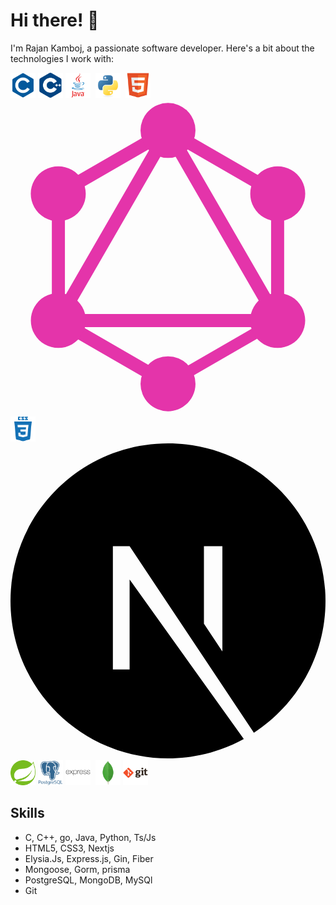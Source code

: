 # Hi there! 👋

I'm Rajan Kamboj, a passionate software developer. Here's a bit about the technologies I work with:

<div>
  <img src="https://github.com/devicons/devicon/blob/master/icons/c/c-plain.svg" title="C" **alt="C" width="40" height="40"/>
  <img src="https://github.com/devicons/devicon/blob/master/icons/cplusplus/cplusplus-plain.svg" title="CPP" **alt="CPP" width="40" height="40"/>
  <img src="https://github.com/devicons/devicon/blob/master/icons/java/java-original-wordmark.svg" title="Java" alt="Java" width="40" height="40"/>&nbsp;
  <img src="https://github.com/devicons/devicon/blob/master/icons/python/python-original.svg" title="Python" alt="Py" width="40" height="40"/>&nbsp;
  <img src="https://github.com/devicons/devicon/blob/master/icons/html5/html5-original.svg" title="HTML5" alt="HTML" width="40" height="40"/>&nbsp;
  <svg xmlns="http://www.w3.org/2000/svg" viewBox="0 0 128 128"><g fill="#E434AA"><path d="M18.39 96.852l-4.6-2.657L65.04 5.434l4.597 2.656zm0 0"/><path d="M12.734 87.105H115.23v5.31H12.734zm0 0"/><path d="M66.031 119.688L14.766 90.09l2.656-4.602 51.266 29.602zm0 0M110.566 42.543L59.301 12.941l2.656-4.597 51.266 29.597zm0 0"/><path d="M17.434 42.523l-2.657-4.601 51.27-29.598 2.656 4.598zm0 0"/><path d="M109.621 96.852L58.375 8.09l4.598-2.656 51.25 88.761zm0 0M16.8 34.398h5.313v59.204h-5.312zm0 0"/><path d="M105.887 34.398h5.312v59.204h-5.312zm0 0"/><path d="M65.129 117.441l-2.32-4.02 44.586-25.745 2.32 4.02zm0 0"/><path d="M118.238 95.328c-3.07 5.344-9.918 7.168-15.261 4.098-5.344-3.074-7.168-9.922-4.098-15.266 3.074-5.344 9.922-7.168 15.266-4.097 5.375 3.105 7.199 9.921 4.093 15.265M29.09 43.84c-3.074 5.344-9.922 7.168-15.266 4.097-5.344-3.074-7.168-9.921-4.097-15.265 3.074-5.344 9.921-7.168 15.265-4.098 5.344 3.106 7.168 9.922 4.098 15.266M9.762 95.328c-3.075-5.344-1.25-12.16 4.093-15.266 5.344-3.07 12.16-1.246 15.266 4.098 3.07 5.344 1.246 12.16-4.098 15.266-5.375 3.07-12.191 1.246-15.261-4.098M98.91 43.84c-3.07-5.344-1.246-12.16 4.098-15.266 5.344-3.07 12.16-1.246 15.265 4.098 3.07 5.344 1.247 12.16-4.097 15.266-5.344 3.07-12.192 1.246-15.266-4.098M64 126.656a11.158 11.158 0 01-11.168-11.168A11.158 11.158 0 0164 104.32a11.158 11.158 0 0111.168 11.168c0 6.145-4.992 11.168-11.168 11.168M64 23.68a11.158 11.158 0 01-11.168-11.168A11.158 11.158 0 0164 1.344a11.158 11.158 0 0111.168 11.168A11.158 11.158 0 0164 23.68"/></g></svg>
  <img src="https://github.com/devicons/devicon/blob/master/icons/css3/css3-plain-wordmark.svg"  title="CSS3" alt="CSS" width="40" height="40"/>&nbsp;
 <svg xmlns="http://www.w3.org/2000/svg" viewBox="0 0 128 128"><path d="M64 0C28.7 0 0 28.7 0 64s28.7 64 64 64c11.2 0 21.7-2.9 30.8-7.9L48.4 55.3v36.6h-6.8V41.8h6.8l50.5 75.8C116.4 106.2 128 86.5 128 64c0-35.3-28.7-64-64-64zm22.1 84.6l-7.5-11.3V41.8h7.5v42.8z"/></svg>
  <img src="https://raw.githubusercontent.com/devicons/devicon/1119b9f84c0290e0f0b38982099a2bd027a48bf1/icons/spring/spring-original.svg" height="40" width="40">
  <img src="https://raw.githubusercontent.com/devicons/devicon/1119b9f84c0290e0f0b38982099a2bd027a48bf1/icons/postgresql/postgresql-plain-wordmark.svg" height="40" width="40">
  <img src="https://github.com/devicons/devicon/blob/master/icons/express/express-original-wordmark.svg" title="ExpressJS" alt="Exp" width="40" height="40"/>&nbsp;
  <img src="https://github.com/devicons/devicon/blob/master/icons/mongodb/mongodb-original.svg" title="PostgreSql" **alt="PostgreSql" width="40" height="40"/>
  <img src="https://github.com/devicons/devicon/blob/master/icons/git/git-original-wordmark.svg" title="Git" **alt="Git" width="40" height="40"/>
</div>

## Skills

- C, C++, go, Java, Python, Ts/Js
- HTML5, CSS3, Nextjs
- Elysia.Js, Express.js, Gin, Fiber
- Mongoose, Gorm, prisma
- PostgreSQL, MongoDB, MySQl
- Git
